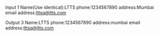 Input
1
Name(Use identical):LTTS
phone:1234567890
address:Mumbai
email address:lttsq@ltts.com

Output
3
Name:LTTS
phone:1234567890
address:mumbai
email address:lttsq@ltts.com
